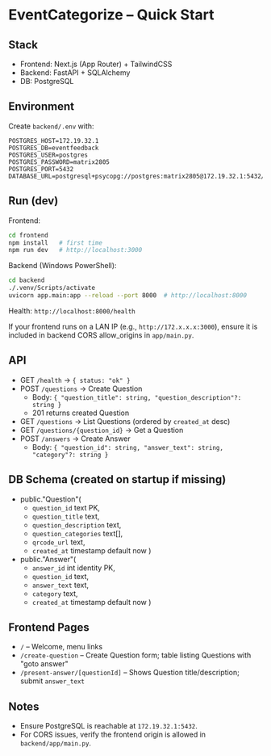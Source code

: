 # EventCategorize – Quick Start

## Stack
- Frontend: Next.js (App Router) + TailwindCSS
- Backend: FastAPI + SQLAlchemy
- DB: PostgreSQL

## Environment
Create `backend/.env` with:
```
POSTGRES_HOST=172.19.32.1
POSTGRES_DB=eventfeedback
POSTGRES_USER=postgres
POSTGRES_PASSWORD=matrix2805
POSTGRES_PORT=5432
DATABASE_URL=postgresql+psycopg://postgres:matrix2805@172.19.32.1:5432/eventfeedback
```

## Run (dev)
Frontend:
```bash
cd frontend
npm install   # first time
npm run dev   # http://localhost:3000
```

Backend (Windows PowerShell):
```bash
cd backend
./.venv/Scripts/activate
uvicorn app.main:app --reload --port 8000  # http://localhost:8000
```
Health: `http://localhost:8000/health`

If your frontend runs on a LAN IP (e.g., `http://172.x.x.x:3000`), ensure it is included in backend CORS allow_origins in `app/main.py`.

## API
- GET `/health` → `{ status: "ok" }`
- POST `/questions` → Create Question
  - Body: `{ "question_title": string, "question_description"?: string }`
  - 201 returns created Question
- GET `/questions` → List Questions (ordered by `created_at` desc)
- GET `/questions/{question_id}` → Get a Question
- POST `/answers` → Create Answer
  - Body: `{ "question_id": string, "answer_text": string, "category"?: string }`

## DB Schema (created on startup if missing)
- public."Question"(
  - `question_id` text PK,
  - `question_title` text,
  - `question_description` text,
  - `question_categories` text[],
  - `qrcode_url` text,
  - `created_at` timestamp default now
)
- public."Answer"(
  - `answer_id` int identity PK,
  - `question_id` text,
  - `answer_text` text,
  - `category` text,
  - `created_at` timestamp default now
)

## Frontend Pages
- `/` – Welcome, menu links
- `/create-question` – Create Question form; table listing Questions with "goto answer"
- `/present-answer/[questionId]` – Shows Question title/description; submit `answer_text`

## Notes
- Ensure PostgreSQL is reachable at `172.19.32.1:5432`.
- For CORS issues, verify the frontend origin is allowed in `backend/app/main.py`.

